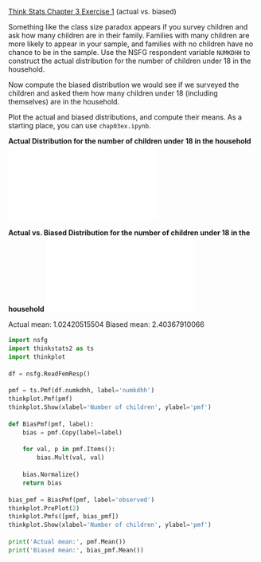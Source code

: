 [Think Stats Chapter 3 Exercise 1](http://greenteapress.com/thinkstats2/html/thinkstats2004.html#toc31) (actual vs. biased)

Something like the class size paradox appears if you survey children and ask how many children are in their family. Families with many children are more likely to appear in your sample, and families with no children have no chance to be in the sample.
Use the NSFG respondent variable `NUMKDHH` to construct the actual distribution for the number of children under 18 in the household.

Now compute the biased distribution we would see if we surveyed the children and asked them how many children under 18 (including themselves) are in the household.

Plot the actual and biased distributions, and compute their means. As a starting place, you can use `chap03ex.ipynb`.

**Actual Distribution for the number of children under 18 in the household**
![Actual](img/actual.pdf)

**Actual vs. Biased Distribution for the number of children under 18 in the household**
![Actual vs Biased](img/biased.pdf)

Actual mean: 1.02420515504
Biased mean: 2.40367910066

```Python
import nsfg
import thinkstats2 as ts
import thinkplot

df = nsfg.ReadFemResp()

pmf = ts.Pmf(df.numkdhh, label='numkdhh')
thinkplot.Pmf(pmf)
thinkplot.Show(xlabel='Number of children', ylabel='pmf')

def BiasPmf(pmf, label):
    bias = pmf.Copy(label=label)

    for val, p in pmf.Items():
        bias.Mult(val, val)

    bias.Normalize()
    return bias

bias_pmf = BiasPmf(pmf, label='observed')
thinkplot.PrePlot(2)
thinkplot.Pmfs([pmf, bias_pmf])
thinkplot.Show(xlabel='Number of children', ylabel='pmf')

print('Actual mean:', pmf.Mean())
print('Biased mean:', bias_pmf.Mean())
```
